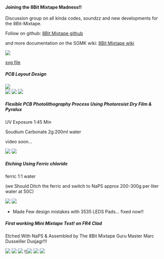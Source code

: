 #### Joining the 8Bit Mixtape Madness!!  

Discussion group on all kinda codes, soundzz and new developments for the 8Bit-Mixtape.  

Follow on github:
[8Bit Mixtape github](https://github.com/8BitMixtape)  

and more documentation on the SGMK wiki:
[8Bit Mixtape wiki](http://wiki.sgmk-ssam.ch/wiki/8bit_Mix_Tape)


![](images/8BitMiniMixtape-TLV-v1.3.png)

[svg file](8BitMiniMixtape-TLV.svg)

##### PCB Layout Design
![](images/23660021_10214969347166209_453065840_o.jpg?resize=980,600&classes=center)  
![](images/miniMixPlan.jpg?resize=600,350&classes=left)
![](images/miniPlan.jpg?resize=190,350&classes=center)
![](images/MiniPlan2.jpg?resize=190,350&classes=left)

##### Flexible PCB Photolithography Process Using Photoresist Dry Film & Pyralux
UV Exposure 1:45 Min  

Soudium Carbonate 2g:200ml water  

video soon...

![](images/lytoTransfer.jpg?resize=600,350&classes=left)
![](images/miniEtch.jpg?resize=190,350&classes=center)

##### Etching Using Ferric chloride
ferric 1:1 water  

(we Should Ditch the ferric and switch to NaPS approx 200-300g per liter water at 50C)

![](images/miniEtched.jpg?resize=900,550&classes=left)
![](images/miniDone.jpg?resize=900,550&classes=center)
* Made Few design mistakes with 3535 LEDS Pads... fixed now!!

##### First working Mini Mixtape Test! on FR4 Clad
Etched With NaPS & Assembled by The 8Bit Mixtape Guru Master Marc Dusseiller Dusjagr!!!

![](images/MarcEtchin.jpg?resize=550,350&classes=left)
![](images/MarcDone.jpg?resize=550,350&classes=left)
![](images/Neo%5EMini.jpg?resize=555,990&classes=left)
![![](images/assembly1.jpg?resize=560,300)
![](images/assembly2.jpg?resize=560,300&classes=left)
![](images/MarcandMin.jpg?resize=470,800&classes=left)
